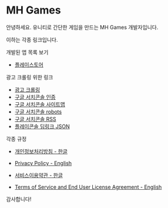 # MH Games

안녕하세요. 유니티로 간단한 게임을 만드는 MH Games 개발자입니다.

이하는 각종 링크입니다.

개발된 앱 목록 보기
- [플레이스토어](https://play.google.com/store/apps/dev?id=8290699567799906041)

광고 크롤링 위한 링크
- [광고 크롤링](https://mh-games.github.io/app-ads.txt)
- [구글 서치콘솔 인증](https://mh-games.github.io/googlefd894035d5ef7322.html)
- [구글 서치콘솔 사이트맵](https://mh-games.github.io/sitemap.xml)
- [구글 서치콘솔 robots](https://mh-games.github.io/robots.txt)
- [구글 서치콘솔 RSS](https://mh-games.github.io/feed.xml)
- [플레이콘솔 딥링크 JSON](https://mh-games.github.io/.well-known/assetlinks.json)



각종 규정

- [개인정보처리방침 - 한글](https://mh-games.github.io/Privacy/)

- [Privacy Policy - English](https://mh-games.github.io/Privacy_en/)


- [서비스이용약관 - 한글](https://mh-games.github.io/Service/)
  
- [Terms of Service and End User License Agreement - English](https://mh-games.github.io/Service_en/)

감사합니다!


<script async src="https://pagead2.googlesyndication.com/pagead/js/adsbygoogle.js?client=ca-pub-1346337765649621"
     crossorigin="anonymous"></script>
